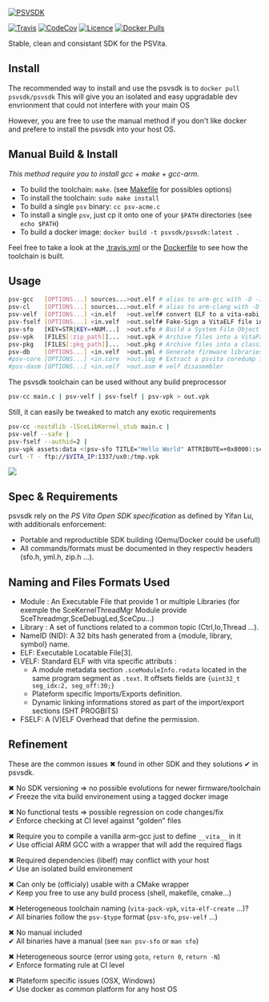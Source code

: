 [![PSVSDK](https://i.imgur.com/BOeAJIT.png?alternate=z31n9Rl)](https://github.com/psvsdk/psvsdk)

[![Travis](https://travis-ci.org/psvsdk/psvsdk.svg)](https://travis-ci.org/psvsdk/psvsdk)
[![CodeCov](https://img.shields.io/codecov/c/github/psvsdk/psvsdk.svg)](https://codecov.io/github/psvsdk/psvsdk)
[![Licence](https://img.shields.io/github/license/psvsdk/psvsdk.svg)](LICENSE)
[![Docker Pulls](https://img.shields.io/docker/pulls/psvsdk/psvsdk.svg)](https://hub.docker.com/r/psvsdk/psvsdk)

Stable, clean and consistant SDK for the PSVita.

## Install

The recommended way to install and use the psvsdk is to `docker pull psvsdk/psvsdk`
This will give you an isolated and easy upgradable dev envrionment that could not interfere with your main OS

However, you are free to use the manual method if you don't like docker and prefere to install the psvsdk into your host OS.

## Manual Build & Install

*This method require you to install gcc + make + gcc-arm.*

- To build the toolchain: `make`. (see [Makefile](Makefile) for possibles options)
- To install the toolchain: `sudo make install`
- To build a single `psv` binary: `cc psv-acme.c`
- To install a single `psv`, just cp it onto one of your `$PATH` directories (see `echo $PATH`)
- To build a docker image: `docker build -t psvsdk/psvsdk:latest .`

Feel free to take a look at the [.travis.yml](.travis.yml) or the [Dockerfile](Dockerfile) to see how the toolchain is built.

## Usage

```sh
psv-gcc   [OPTIONS...] sources...>out.elf # alias to arm-gcc with -D -I -L pre-set
psv-cl    [OPTIONS...] sources...>out.elf # alias to arm-clang with -D -I -L pre-set
psv-velf  [OPTIONS...] <in.elf   >out.velf# convert ELF to a vita-eabi ELF
psv-fself [OPTIONS...] <in.velf  >out.self# Fake-Sign a VitaELF file into a SignedELF
psv-sfo   [KEY=STR|KEY=+NUM...]  >out.sfo # Build a System File Object to be packaged
psv-vpk   [FILES[:zip_path]]...  >out.vpk # Archive files into a VitaPacKage
psv-pkg   [FILES[:pkg_path]]...  >out.pkg # Archive files into a classic PKG
psv-db    [OPTIONS...] <in.velf  >out.yml # Generate firmware libraries stubs
#psv-core [OPTIONS...] <in.core  >out.log # Extract a psvita coredump file
#psv-dasm [OPTIONS...] <in.velf  >out.asm # velf disasembler
```

The psvsdk toolchain can be used without any build preprocessor

```sh
psv-cc main.c | psv-velf | psv-fself | psv-vpk > out.vpk
```

Still, it can easily be tweaked to match any exotic requirements

```sh
psv-cc -nostdlib -lSceLibKernel_stub main.c |
psv-velf --safe |
psv-fself --authid=2 |
psv-vpk assets:data <(psv-sfo TITLE="Hello World" ATTRIBUTE=+0x8000):sce_sys/param.sfo |
curl -T - ftp://$VITA_IP:1337/ux0:/tmp.vpk
```

[![](http://www.plantuml.com/plantuml/svg/PP3FQuCm5CVl_XNXdQUmxHZSQPUn3SPwB39UOhgwnYX9b1R9_xv76bEa9pzvyNr_fEr-BOv7ziEM8jBUeZcrdQq_lXjkXbRjtH57LPl1g8R3wEQo5V2GW16XxKifCx1qEIjzI7XmDvx74oH9CPmRNhX9N2D8FJclxEEYKIXT0tgsUtrdRyPvr1eujAAwz1hAbsHEj83oiaBIbjxg2ExYw1l2dV3JAlo9dM5VTlXJqWDVuiP6egSVAWc1d58veZYa7iIvNvwlXzmstwodN3wl4D-7V5v3xYPnoxWnLETni7xx52pB8kJKSKW6CJKFHVW7)](http://www.plantuml.com/plantuml/uml/PP3FQuCm5CVl_XNXdQUmxHZSQPUn3SPwB39UOhgwnYX9b1R9_xv76bEa9pzvyNr_fEr-BOv7ziEM8jBUeZcrdQq_lXjkXbRjtH57LPl1g8R3wEQo5V2GW16XxKifCx1qEIjzI7XmDvx74oH9CPmRNhX9N2D8FJclxEEYKIXT0tgsUtrdRyPvr1eujAAwz1hAbsHEj83oiaBIbjxg2ExYw1l2dV3JAlo9dM5VTlXJqWDVuiP6egSVAWc1d58veZYa7iIvNvwlXzmstwodN3wl4D-7V5v3xYPnoxWnLETni7xx52pB8kJKSKW6CJKFHVW7)

## Spec & Requirements
psvsdk rely on the *PS Vita Open SDK specification* as defined by Yifan Lu, with additionals enforcement:
- Portable and reproductible SDK building (Qemu/Docker could be usefull)
- All commands/formats must be documented in they respectiv headers (sfo.h, yml.h, zip.h ...).

## Naming and Files Formats Used
- Module : An Executable File that provide 1 or multiple Libraries (for exemple the  SceKernelThreadMgr Module provide SceThreadmgr,SceDebugLed,SceCpu...)
- Library : A set of functions related to a common topic (Ctrl,Io,Thread ...).
- NameID (NID): A 32 bits hash generated from a {module, library, symbol} name.
- ELF: Executable Locatable File[3].
- VELF: Standard ELF with vita specific attributs :
  - A module metadata section `.sceModuleInfo.rodata` located in the same program segment as `.text`. It offsets fields are `{uint32_t seg_idx:2, seg_off:30;}`
  - Plateform specific Imports/Exports definition.
  - Dynamic linking informations stored as part of the import/export sections (SHT PROGBITS)
- FSELF: A (V)ELF Overhead that define the permission.

## Refinement

These are the common issues ✖ found in other SDK and they solutions ✔ in psvsdk.

✖ No SDK versioning => no possible evolutions for newer firmware/toolchain  
✔ Freeze the vita build environement using a tagged docker image

✖ No functional tests => possible regression on code changes/fix  
✔ Enforce checking at CI level against "golden" files

✖ Require you to compile a vanilla arm-gcc just to define `__vita__` in it  
✔ Use official ARM GCC with a wrapper that will add the required flags

✖ Required dependencies (libelf) may conflict with your host  
✔ Use an isolated build environement

✖ Can only be (officialy) usable with a CMake wrapper  
✔ Keep you free to use any build process (shell, makefile, cmake...)

✖ Heterogeneous toolchain naming (`vita-pack-vpk`, `vita-elf-create` ...)?  
✔ All binaries follow the `psv-$type` format (`psv-sfo`, `psv-velf` ...)

✖ No manual included  
✔ All binaries have a manual (see `man psv-sfo` or `man sfo`)

✖ Heterogeneous source (error using `goto`, `return 0`, `return -N`)  
✔ Enforce formating rule at CI level

✖ Plateform specific issues (OSX, Windows)  
✔ Use docker as common platform for any host OS

